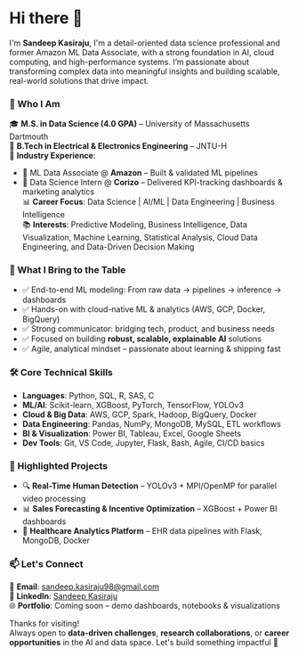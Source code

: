 # Hi there 👋  
I'm **Sandeep Kasiraju**, I'm a detail-oriented data science professional and former Amazon ML Data Associate, with a strong foundation in AI, cloud computing, and high-performance systems. I’m passionate about transforming complex data into meaningful insights and building scalable, real-world solutions that drive impact.


### 🚀 Who I Am  
🎓 **M.S. in Data Science (4.0 GPA)** – University of Massachusetts Dartmouth  
🏫 **B.Tech in Electrical & Electronics Engineering** – JNTU-H  
🏢 **Industry Experience**:  
- 🔹 ML Data Associate @ **Amazon** – Built & validated ML pipelines  
- 🔹 Data Science Intern @ **Corizo** – Delivered KPI-tracking dashboards & marketing analytics  
📊 **Career Focus**: Data Science | AI/ML | Data Engineering | Business Intelligence  
📚 **Interests**: Predictive Modeling, Business Intelligence, Data Visualization, Machine Learning, Statistical Analysis, Cloud Data Engineering, and Data-Driven Decision Making
 


### 💼 What I Bring to the Table  
- ✅ End-to-end ML modeling: From raw data → pipelines → inference → dashboards  
- ✅ Hands-on with cloud-native ML & analytics (AWS, GCP, Docker, BigQuery)  
- ✅ Strong communicator: bridging tech, product, and business needs  
- ✅ Focused on building **robust, scalable, explainable AI** solutions  
- ✅ Agile, analytical mindset – passionate about learning & shipping fast



### 🛠️ Core Technical Skills  
- **Languages**: Python, SQL, R, SAS, C  
- **ML/AI**: Scikit-learn, XGBoost, PyTorch, TensorFlow, YOLOv3  
- **Cloud & Big Data**: AWS, GCP, Spark, Hadoop, BigQuery, Docker  
- **Data Engineering**: Pandas, NumPy, MongoDB, MySQL, ETL workflows  
- **BI & Visualization**: Power BI, Tableau, Excel, Google Sheets  
- **Dev Tools**: Git, VS Code, Jupyter, Flask, Bash, Agile, CI/CD basics


### 📂 Highlighted Projects  
- 🔍 **Real-Time Human Detection** – YOLOv3 + MPI/OpenMP for parallel video processing  
- 📊 **Sales Forecasting & Incentive Optimization** – XGBoost + Power BI dashboards  
- 🏥 **Healthcare Analytics Platform** – EHR data pipelines with Flask, MongoDB, Docker    



### 📫 Let's Connect  
📧 **Email**: [sandeep.kasiraju98@gmail.com](mailto:sandeep.kasiraju98@gmail.com)  
🔗 **LinkedIn**: [Sandeep Kasiraju](https://www.linkedin.com/in/sandeepkasiraju98/)  
🌐 **Portfolio**: Coming soon – demo dashboards, notebooks & visualizations  


Thanks for visiting!  
Always open to **data-driven challenges**, **research collaborations**, or **career opportunities** in the AI and data space. Let's build something impactful 🚀
